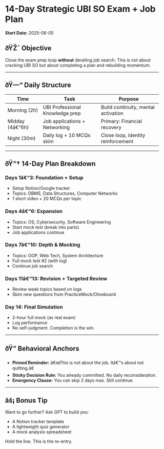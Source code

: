 # 14-Day Strategic UBI SO Exam + Job Plan

**Start Date:** 2025-06-05

## ðŸŽ¯ Objective
Close the exam prep loop **without** derailing job search. This is not about cracking UBI SO but about completing a plan and rebuilding momentum.

---

## ðŸ—“ Daily Structure

| Time         | Task                                      | Purpose                               |
|--------------|-------------------------------------------|---------------------------------------|
| Morning (2h) | UBI Professional Knowledge prep           | Build continuity, mental activation   |
| Midday (4â€“6h)| Job applications + Networking             | Primary: Financial recovery           |
| Night (30m)  | Daily log + 10 MCQs skim                  | Close loop, identity reinforcement    |

---

## ðŸ“† 14-Day Plan Breakdown

### Days 1â€“3: Foundation + Setup
- Setup Notion/Google tracker
- Topics: DBMS, Data Structures, Computer Networks
- 1 short video + 20 MCQs per topic

### Days 4â€“6: Expansion
- Topics: OS, Cybersecurity, Software Engineering
- Start mock test (break into parts)
- Job applications continue

### Days 7â€“10: Depth & Mocking
- Topics: OOP, Web Tech, System Architecture
- Full mock test #2 (with log)
- Continue job search

### Days 11â€“13: Revision + Targeted Review
- Review weak topics based on logs
- Skim new questions from PracticeMock/Oliveboard

### Day 14: Final Simulation
- 2-hour full mock (as real exam)
- Log performance
- No self-judgment. Completion is the win.

---

## ðŸ” Behavioral Anchors

- **Pinned Reminder:** â€œThis is not about the job. Itâ€™s about not quitting.â€
- **Sticky Decision Rule:** You already committed. No daily reconsideration.
- **Emergency Clause:** You can skip 2 days max. Still continue.

---

## âš¡ Bonus Tip

Want to go further?
Ask GPT to build you:
- A Notion tracker template
- A lightweight quiz generator
- A mock analysis spreadsheet

Hold the line. This is the re-entry.